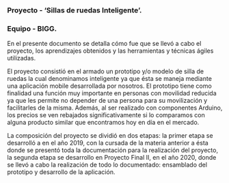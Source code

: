 ### Proyecto - ‘Sillas de ruedas Inteligente’.
### Equipo - BIGG.

En el presente documento se detalla cómo fue que se llevó a cabo el proyecto, los aprendizajes obtenidos y las herramientas y técnicas ágiles utilizadas. 

El proyecto consistió en el armado un prototipo y/o modelo de silla de ruedas la cual denominamos inteligente ya que ésta se maneja mediante una aplicación mobile desarrollada por nosotros. El prototipo tiene como finalidad una función muy importante en personas con movilidad reducida ya que les permite no depender de una persona para su movilización y facilitarles de la misma. Además, al ser realizado con componentes Arduino, los precios se ven rebajados significativamente si lo comparamos con alguna producto similar que encontramos hoy en día en el mercado.

La composición del proyecto se dividió en dos etapas: la primer etapa se desarrolló a en el año 2019, con la cursada de la materia anterior a ésta donde se presentó toda la documentación para la realización del proyecto, la segunda etapa se desarrollo en Proyecto Final II, en el año 2020,  donde se llevó a cabo la realización de todo lo documentado: ensamblado del prototipo y desarrollo de la aplicación. 
